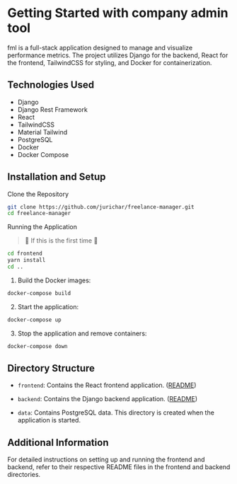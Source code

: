 # Getting Started with company admin tool

fml is a full-stack application designed to manage and visualize performance metrics. The project utilizes Django for the backend, React for the frontend, TailwindCSS for styling, and Docker for containerization.

## Technologies Used

- Django
- Django Rest Framework
- React
- TailwindCSS
- Material Tailwind
- PostgreSQL
- Docker
- Docker Compose

## Installation and Setup

Clone the Repository

```bash
git clone https://github.com/jurichar/freelance-manager.git
cd freelance-manager
```

Running the Application

> :rocket: If this is the first time :rocket:

```bash
cd frontend
yarn install
cd ..
```

1. Build the Docker images:

```bash
docker-compose build
```

2. Start the application:

```bash
docker-compose up
```

3. Stop the application and remove containers:

```bash
docker-compose down
```

## Directory Structure

- `frontend`: Contains the React frontend application. ([README](frontend/README.md))

- `backend`: Contains the Django backend application. ([README](backend/README.md))

- `data`: Contains PostgreSQL data. This directory is created when the application is started.

## Additional Information

For detailed instructions on setting up and running the frontend and backend, refer to their respective README files in the frontend and backend directories.
